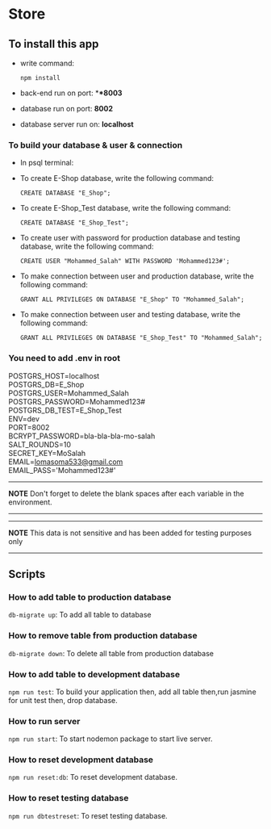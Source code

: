 # Store

## To install this app

- write command:

      npm install

- back-end run on port: \***\*8003**
- database run on port: **8002**
- database server run on: **localhost**

### To build your database & user & connection

- In psql terminal:

* To create E-Shop database, write the following command:

      CREATE DATABASE "E_Shop";

* To create E-Shop_Test database, write the following command:

      CREATE DATABASE "E_Shop_Test";

* To create user with password for production database and testing database, write the following command:

      CREATE USER "Mohammed_Salah" WITH PASSWORD 'Mohammed123#';

* To make connection between user and production database, write the following command:

      GRANT ALL PRIVILEGES ON DATABASE "E_Shop" TO "Mohammed_Salah";

* To make connection between user and testing database, write the following command:

      GRANT ALL PRIVILEGES ON DATABASE "E_Shop_Test" TO "Mohammed_Salah";

### You need to add .env in root

POSTGRS_HOST=localhost  
POSTGRS_DB=E_Shop  
POSTGRS_USER=Mohammed_Salah  
POSTGRS_PASSWORD=Mohammed123#  
POSTGRS_DB_TEST=E_Shop_Test  
ENV=dev  
PORT=8002  
BCRYPT_PASSWORD=bla-bla-bla-mo-salah  
SALT_ROUNDS=10  
SECRET_KEY=MoSalah  
EMAIL=lomasoma533@gmail.com  
EMAIL_PASS='Mohammed123#'

---

**NOTE**
Don't forget to delete the blank spaces after each variable in the environment.

---

---

**NOTE**
This data is not sensitive and has been added for testing purposes only

---

## Scripts

### How to add table to production database

`db-migrate up`: To add all table to database

### How to remove table from production database

`db-migrate down`: To delete all table from production database

### How to add table to development database

`npm run test`: To build your application then, add all table then,run jasmine for unit test then, drop database.

### How to run server

`npm run start`: To start nodemon package to start live server.

### How to reset development database

`npm run reset:db`: To reset development database.

### How to reset testing database

`npm run dbtestreset`: To reset testing database.

